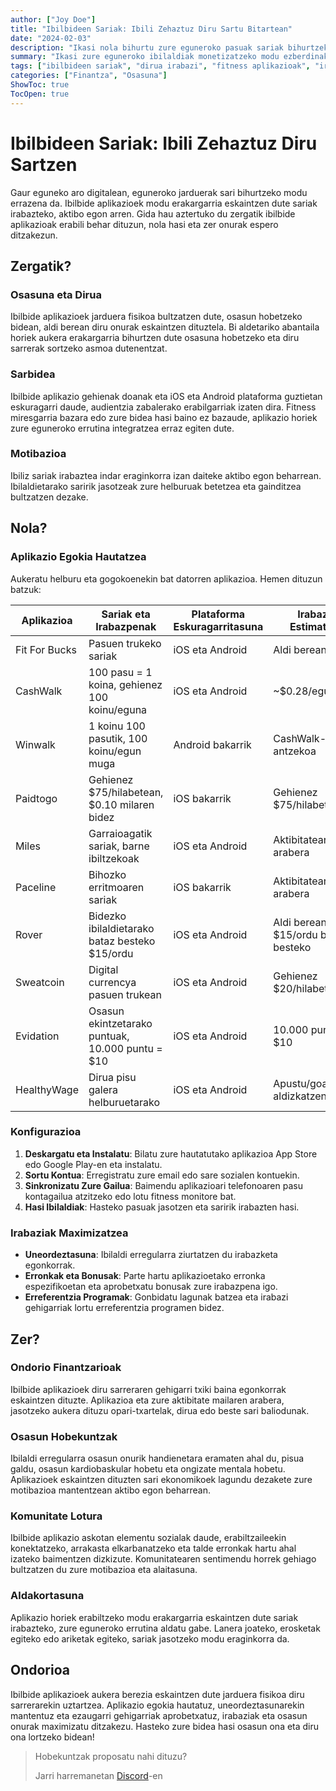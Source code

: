 ```yaml
---
author: ["Joy Doe"]
title: "Ibilbideen Sariak: Ibili Zehaztuz Diru Sartu Bitartean"
date: "2024-02-03"
description: "Ikasi nola bihurtu zure eguneroko pasuak sariak bihurtzeko ibilbide aplikazioekin."
summary: "Ikasi zure eguneroko ibilaldiak monetizatzeko modu ezberdinak dituzten ibilbide aplikazio eta plataforma ezberdinak erabiliz nola diru sartu."
tags: ["ibilbideen sariak", "dirua irabazi", "fitness aplikazioak", "irabazi alternatiboa"]
categories: ["Finantza", "Osasuna"]
ShowToc: true
TocOpen: true
---
```


# Ibilbideen Sariak: Ibili Zehaztuz Diru Sartzen

Gaur eguneko aro digitalean, eguneroko jarduerak sari bihurtzeko modu errazena da. Ibilbide aplikazioek modu erakargarria eskaintzen dute sariak irabazteko, aktibo egon arren. Gida hau aztertuko du zergatik ibilbide aplikazioak erabili behar dituzun, nola hasi eta zer onurak espero ditzakezun.

## Zergatik?

### Osasuna eta Dirua
Ibilbide aplikazioek jarduera fisikoa bultzatzen dute, osasun hobetzeko bidean, aldi berean diru onurak eskaintzen dituztela. Bi aldetariko abantaila horiek aukera erakargarria bihurtzen dute osasuna hobetzeko eta diru sarrerak sortzeko asmoa dutenentzat.

### Sarbidea
Ibilbide aplikazio gehienak doanak eta iOS eta Android plataforma guztietan eskuragarri daude, audientzia zabalerako erabilgarriak izaten dira. Fitness miresgarria bazara edo zure bidea hasi baino ez bazaude, aplikazio horiek zure eguneroko errutina integratzea erraz egiten dute.

### Motibazioa
Ibiliz sariak irabaztea indar eraginkorra izan daiteke aktibo egon beharrean. Ibilaldietarako saririk jasotzeak zure helburuak betetzea eta gainditzea bultzatzen dezake.

## Nola?

### Aplikazio Egokia Hautatzea
Aukeratu helburu eta gogokoenekin bat datorren aplikazioa. Hemen dituzun batzuk:

| Aplikazioa   | Sariak eta Irabazpenak                    | Plataforma Eskuragarritasuna | Irabazi Estimatua       |
|--------------|------------------------------------------|-----------------------------|-------------------------|
| Fit For Bucks| Pasuen trukeko sariak                     | iOS eta Android             | Aldi berean                 |
| CashWalk     | 100 pasu = 1 koina, gehienez 100 koinu/eguna | iOS eta Android         | ~$0.28/eguna             |
| Winwalk      | 1 koinu 100 pasutik, 100 koinu/egun muga  | Android bakarrik            | CashWalk-en antzekoa    |
| Paidtogo     | Gehienez $75/hilabetean, $0.10 milaren bidez | iOS bakarrik                | Gehienez $75/hilabete   |
| Miles        | Garraioagatik sariak, barne ibiltzekoak    | iOS eta Android             | Aktibitatearen arabera  |
| Paceline     | Bihozko erritmoaren sariak                 | iOS bakarrik                | Aktibitatearen arabera  |
| Rover        | Bidezko ibilaldietarako bataz besteko $15/ordu | iOS eta Android        | Aldi berean, $15/ordu bataz besteko |
| Sweatcoin    | Digital currencya pasuen trukean           | iOS eta Android             | Gehienez $20/hilabete   |
| Evidation    | Osasun ekintzetarako puntuak, 10.000 puntu = $10 | iOS eta Android      | 10.000 puntuk = $10     |
| HealthyWage  | Dirua pisu galera helburuetarako           | iOS eta Android             | Apustu/goalekiko aldizkatzena |

### Konfigurazioa
1. **Deskargatu eta Instalatu**: Bilatu zure hautatutako aplikazioa App Store edo Google Play-en eta instalatu.
2. **Sortu Kontua**: Erregistratu zure email edo sare sozialen kontuekin.
3. **Sinkronizatu Zure Gailua**: Baimendu aplikazioari telefonoaren pasu kontagailua atzitzeko edo lotu fitness monitore bat.
4. **Hasi Ibilaldiak**: Hasteko pasuak jasotzen eta saririk irabazten hasi.

### Irabaziak Maximizatzea
- **Uneordeztasuna**: Ibilaldi erregularra ziurtatzen du irabazketa egonkorrak.
- **Erronkak eta Bonusak**: Parte hartu aplikazioetako erronka espezifikoetan eta aprobetxatu bonusak zure irabazpena igo.
- **Erreferentzia Programak**: Gonbidatu lagunak batzea eta irabazi gehigarriak lortu erreferentzia programen bidez.

## Zer?

### Ondorio Finantzarioak
Ibilbide aplikazioek diru sarreraren gehigarri txiki baina egonkorrak eskaintzen dituzte. Aplikazioa eta zure aktibitate mailaren arabera, jasotzeko aukera dituzu opari-txartelak, dirua edo beste sari baliodunak.

### Osasun Hobekuntzak
Ibilaldi erregularra osasun onurik handienetara eramaten ahal du, pisua galdu, osasun kardiobaskular hobetu eta ongizate mentala hobetu. Aplikazioek eskaintzen dituzten sari ekonomikoek lagundu dezakete zure motibazioa mantentzean aktibo egon beharrean.

### Komunitate Lotura
Ibilbide aplikazio askotan elementu sozialak daude, erabiltzaileekin konektatzeko, arrakasta elkarbanatzeko eta talde erronkak hartu ahal izateko baimentzen dizkizute. Komunitatearen sentimendu horrek gehiago bultzatzen du zure motibazioa eta alaitasuna.

### Aldakortasuna
Aplikazio horiek erabiltzeko modu erakargarria eskaintzen dute sariak irabazteko, zure eguneroko errutina aldatu gabe. Lanera joateko, erosketak egiteko edo ariketak egiteko, sariak jasotzeko modu eraginkorra da.

## Ondorioa

Ibilbide aplikazioek aukera berezia eskaintzen dute jarduera fisikoa diru sarrerarekin uztartzea. Aplikazio egokia hautatuz, uneordeztasunarekin mantentuz eta ezaugarri gehigarriak aprobetxatuz, irabaziak eta osasun onurak maximizatu ditzakezu. Hasteko zure bidea hasi osasun ona eta diru ona lortzeko bidean!

> Hobekuntzak proposatu nahi dituzu?
> 
> Jarri harremanetan [Discord](https://discord.gg/pm96w5n3eC)-en
